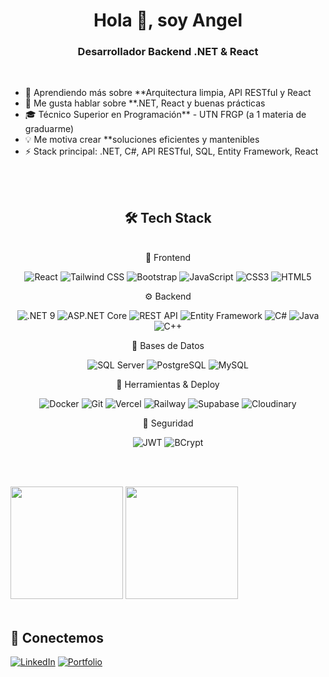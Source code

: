 <h1 align="center">Hola 👋, soy Angel</h1>
<h3 align="center">Desarrollador Backend .NET & React</h3>
<br>

- 🌱 Aprendiendo más sobre **Arquitectura limpia, API RESTful y React
- 💬 Me gusta hablar sobre **.NET, React y buenas prácticas
- 🎓 Técnico Superior en Programación** - UTN FRGP (a 1 materia de graduarme)
- 💡  Me motiva crear **soluciones eficientes y mantenibles
- ⚡ Stack principal: .NET, C#, API RESTful, SQL, Entity Framework, React

<br></br>

<div align="center">
<h2>🛠️ Tech Stack</h2>
<br>
🎨 Frontend
<p>
  <img src="https://img.shields.io/badge/React-2D2D2D?style=for-the-badge&logo=react&logoColor=61DAFB" alt="React" />
  <img src="https://img.shields.io/badge/TailwindCSS-06B6D4?style=for-the-badge&logo=tailwindcss&logoColor=FFFFFF" alt="Tailwind CSS" />
  <img src="https://img.shields.io/badge/Bootstrap-7952B3?style=for-the-badge&logo=bootstrap&logoColor=FFFFFF" alt="Bootstrap" />
  <img src="https://img.shields.io/badge/JavaScript-F7DF1E?style=for-the-badge&logo=javascript&logoColor=000000" alt="JavaScript" />
  <img src="https://img.shields.io/badge/CSS3-1572B6?style=for-the-badge&logo=css3&logoColor=FFFFFF" alt="CSS3" />
  <img src="https://img.shields.io/badge/HTML5-E34F26?style=for-the-badge&logo=html5&logoColor=FFFFFF" alt="HTML5" />
</p>
⚙️ Backend
<p>
  <img src="https://img.shields.io/badge/.NET-512BD4?style=for-the-badge&logo=dotnet&logoColor=FFFFFF" alt=".NET 9" />
  <img src="https://img.shields.io/badge/ASP.NET%20Core-512BD4?style=for-the-badge&logo=dotnet&logoColor=FFFFFF" alt="ASP.NET Core" />
  <img src="https://img.shields.io/badge/REST%20API-02569B?style=for-the-badge&logo=fastapi&logoColor=FFFFFF" alt="REST API" />
  <img src="https://img.shields.io/badge/Entity%20Framework-68217A?style=for-the-badge&logo=nuget&logoColor=FFFFFF" alt="Entity Framework" />
  <img src="https://img.shields.io/badge/C%23-239120?style=for-the-badge&logo=csharp&logoColor=FFFFFF" alt="C#" />
  <img src="https://img.shields.io/badge/Java-ED8B00?style=for-the-badge&logo=openjdk&logoColor=FFFFFF" alt="Java" />
  <img src="https://img.shields.io/badge/C++-00599C?style=for-the-badge&logo=cplusplus&logoColor=FFFFFF" alt="C++" />
</p>
💾 Bases de Datos
<p>
  <img src="https://img.shields.io/badge/SQL%20Server-CC2927?style=for-the-badge&logo=microsoftsqlserver&logoColor=FFFFFF" alt="SQL Server" />
  <img src="https://img.shields.io/badge/PostgreSQL-4169E1?style=for-the-badge&logo=postgresql&logoColor=FFFFFF" alt="PostgreSQL" />
  <img src="https://img.shields.io/badge/MySQL-4479A1?style=for-the-badge&logo=mysql&logoColor=FFFFFF" alt="MySQL" />
</p>
🚀 Herramientas & Deploy
<p>
  <img src="https://img.shields.io/badge/Docker-2496ED?style=for-the-badge&logo=docker&logoColor=FFFFFF" alt="Docker" />
  <img src="https://img.shields.io/badge/Git-F05032?style=for-the-badge&logo=git&logoColor=FFFFFF" alt="Git" />
  <img src="https://img.shields.io/badge/Vercel-000000?style=for-the-badge&logo=vercel&logoColor=FFFFFF" alt="Vercel" />
  <img src="https://img.shields.io/badge/Railway-0B0D0E?style=for-the-badge&logo=railway&logoColor=FFFFFF" alt="Railway" />
  <img src="https://img.shields.io/badge/Supabase-3FCF8E?style=for-the-badge&logo=supabase&logoColor=FFFFFF" alt="Supabase" />
  <img src="https://img.shields.io/badge/Cloudinary-3448C5?style=for-the-badge&logo=cloudinary&logoColor=FFFFFF" alt="Cloudinary" />
</p>
🔐 Seguridad
<p>
  <img src="https://img.shields.io/badge/JWT-000000?style=for-the-badge&logo=jsonwebtokens&logoColor=FFFFFF" alt="JWT" />
  <img src="https://img.shields.io/badge/BCrypt-003A70?style=for-the-badge&logo=letsencrypt&logoColor=FFFFFF" alt="BCrypt" />
</p>
</div>

<br></br>
<div align="left">
  <img height="180em" src="https://github-readme-stats.vercel.app/api?username=angelspinazzola&show_icons=true&theme=dark&include_all_commits=true&count_private=true"/>
  <img height="180em" src="https://github-readme-stats.vercel.app/api/top-langs/?username=angelspinazzola&layout=compact&langs_count=7&theme=dark"/>
</div>

<br>

<div align="left">

## 🤝 Conectemos

[![LinkedIn](https://img.shields.io/badge/LinkedIn-0077B5?style=for-the-badge&logo=linkedin&logoColor=white)](https://www.linkedin.com/in/angel-spinazzola/)
[![Portfolio](https://img.shields.io/badge/Portfolio-255E63?style=for-the-badge&logo=About.me&logoColor=white)](https://angelspinazzola.github.io/portfolio-angel/)


</div>
